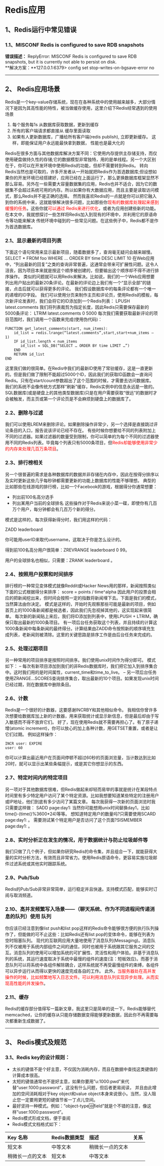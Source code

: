 # Redis应用
## 1、Redis运行中常见错误
### 1.1、MISCONF Redis is configured to save RDB snapshots
 **错误描述：** ReplyError: MISCONF Redis is configured to save RDB snapshots, but it is currently not able to persist on disk.   
 **解决方案：**127.0.0.1:6379> config set stop-writes-on-bgsave-error no

---
## 2、 Redis应用场景

Redis是一个key-value存储系统，现在在各种系统中的使用越来越多，大部分情况下是因为其高性能的特性，被当做缓存使用，这里介绍下Redis经常遇到的使用场景
 1. 每个服务每1s 从数据库获取数据，更新到缓存
 2. 所有的客户端请求都直接从 缓存里面读取
 3. 如果有人更新数据库，广播给所有客户端(redis publish), 立即更新缓存。
这样，即能保证用户永远能最快拿到数据， 性能也是最大化的

Redis在很多方面与其他数据库解决方案不同：它使用内存提供主存储支持，而仅使用硬盘做持久性的存储;它的数据模型非常独特，用的是单线程。另一个大区别在于，你可以在开发环境中使用Redis的功能，但却不需要转到Redis。
转向Redis当然也是可取的，许多开发者从一开始就把Redis作为首选数据库;但设想如果你的开发环境已经搭建好，应用已经在上面运行了，那么更换数据库框架显然不那么容易。另外在一些需要大容量数据集的应用，Redis也并不适合，因为它的数据集不会超过系统可用的内存。所以如果你有大数据应用，而且主要是读取访问模式，那么Redis并不是正确的选择。
然而我喜欢Redis的一点就是你可以把它融入到你的系统中来，这就能够解决很多问题，比如那些你<font color="red">现有的数据库处理起来感到缓慢的任务</font>。这些你就<font color="red">可以通过 Redis来进行优化</font>，或者为应用创建些新的功能。在本文中，我就想探讨一些怎样将Redis加入到现有的环境中，并利用它的原语命令等功能来解决 传统环境中碰到的一些常见问题。在这些例子中，Redis都不是作为首选数据库。
### 2.1、显示最新的项目列表
下面这个语句常用来显示最新项目，随着数据多了，查询毫无疑问会越来越慢。
SELECT * FROM foo WHERE … ORDER BY time DESC LIMIT 10
在Web应用中，“列出最新的回复”之类的查询非常普遍，这通常会带来可扩展性问题。这令人沮丧，因为项目本来就是按这个顺序被创建的，但要输出这个顺序却不得不进行排序操作。
类似的问题就可以用Redis来解决。比如说，我们的一个Web应用想要列出用户贴出的最新20条评论。在最新的评论边上我们有一个“显示全部”的链接，点击后就可以获得更多的评论。
我们假设数据库中的每条评论都有一个唯一的递增的ID字段。
我们可以使用分页来制作主页和评论页，使用Redis的模板，每次新评论发表时，我们会将它的ID添加到一个Redis列表：
LPUSH latest.comments
我们将列表裁剪为指定长度，因此Redis只需要保存最新的5000条评论：
LTRIM latest.comments 0 5000
每次我们需要获取最新评论的项目范围时，我们调用一个函数来完成(使用伪代码)：
```
FUNCTION get_latest_comments(start, num_items):
    id_list = redis.lrange(“latest.comments”,start,start+num_items – 1)
    IF id_list.length < num_items
       id_list = SQL_DB(“SELECT … ORDER BY time LIMIT …”)
    END
    RETURN id_list
END
```

这里我们做的很简单。在Redis中我们的最新ID使用了常驻缓存，这是一直更新的。但是我们做了限制不能超过5000个ID，因此我们的获取ID函数会一直询问Redis。只有在start/count参数超出了这个范围的时候，才需要去访问数据库。
我们的系统不会像传统方式那样“刷新”缓存，Redis实例中的信息永远是一致的。SQL数据库(或是硬盘上的其他类型数据库)只是在用户需要获取“很远”的数据时才会被触发，而主页或第一个评论页是不会麻烦到硬盘上的数据库了。
### 2.2、删除与过滤
我们可以使用LREM来删除评论。如果删除操作非常少，另一个选择是直接跳过评论条目的入口，报告说该评论已经不存在。
有些时候你想要给不同的列表附加上不同的过滤器。如果过滤器的数量受到限制，你可以简单的为每个不同的过滤器使用不同的Redis列表。毕竟每个列表只有5000条项目，但<font color="red">Redis却能够使用非常少的内存来处理几百万条项目</font>。
### 2.3、排行榜相关
另一个很普遍的需求是各种数据库的数据并非存储在内存中，因此在按得分排序以及实时更新这些几乎每秒钟都需要更新的功能上数据库的性能不够理想。
典型的比如那些在线游戏的排行榜，比如一个Facebook的游戏，根据得分你通常想要：

- 列出前100名高分选手
- 列出某用户当前的全球排名
这些操作对于Redis来说小菜一碟，即使你有几百万个用户，每分钟都会有几百万个新的得分。

模式是这样的，每次获得新得分时，我们用这样的代码：

ZADD leaderboard

你可能用userID来取代username，这取决于你是怎么设计的。

得到前100名高分用户很简单：ZREVRANGE leaderboard 0 99。

用户的全球排名也相似，只需要：ZRANK leaderboard 。

### 2.4、按照用户投票和时间排序
排行榜的一种常见变体模式就像Reddit或Hacker News用的那样，新闻按照类似下面的公式根据得分来排序：
score = points / time^alpha
因此用户的投票会相应的把新闻挖出来，但时间会按照一定的指数将新闻埋下去。下面是我们的模式，当然算法由你决定。
模式是这样的，开始时先观察那些可能是最新的项目，例如首页上的1000条新闻都是候选者，因此我们先忽视掉其他的，这实现起来很简单。
每次新的新闻贴上来后，我们将ID添加到列表中，使用LPUSH + LTRIM，确保只取出最新的1000条项目。
有一项后台任务获取这个列表，并且持续的计算这1000条新闻中每条新闻的最终得分。计算结果由ZADD命令按照新的顺序填充生成列表，老新闻则被清除。这里的关键思路是排序工作是由后台任务来完成的。
### 2.5、处理过期项目
另一种常用的项目排序是按照时间排序。我们使用unix时间作为得分即可。
模式如下：
– 每次有新项目添加到我们的非Redis数据库时，我们把它加入到排序集合中。这时我们用的是时间属性，current_time和time_to_live。
– 另一项后台任务使用ZRANGE…SCORES查询排序集合，取出最新的10个项目。如果发现unix时间已经过期，则在数据库中删除条目。
### 2.6、计数
Redis是一个很好的计数器，这要感谢INCRBY和其他相似命令。
我相信你曾许多次想要给数据库加上新的计数器，用来获取统计或显示新信息，但是最后却由于写入敏感而不得不放弃它们。
好了，现在使用Redis就不需要再担心了。有了原子递增(atomic increment)，你可以放心的加上各种计数，用GETSET重置，或者是让它们过期。
例如这样操作：
```
INCR user: EXPIRE
user: 60
```
你可以计算出最近用户在页面间停顿不超过60秒的页面浏览量，当计数达到比如20时，就可以显示出某些条幅提示，或是其它你想显示的东西。
### 2.7、特定时间内的特定项目
另一项对于其他数据库很难，但Redis做起来却轻而易举的事就是统计在某段特点时间里有多少特定用户访问了某个特定资源。比如我想要知道某些特定的注册用户或IP地址，他们到底有多少访问了某篇文章。
每次我获得一次新的页面浏览时我只需要这样做：
SADD page:day1:
当然你可能想用unix时间替换day1，比如time()-(time()%3600*24)等等。
想知道特定用户的数量吗?只需要使用SCARD page:day1: 。
需要测试某个特定用户是否访问了这个页面?SISMEMBER page:day1: 。
### 2.8、实时分析正在发生的情况，用于数据统计与防止垃圾邮件等
我们只做了几个例子，但如果你研究Redis的命令集，并且组合一下，就能获得大量的实时分析方法，有效而且非常省力。使用Redis原语命令，更容易实施垃圾邮件过滤系统或其他实时跟踪系统。
### 2.9、Pub/Sub
Redis的Pub/Sub非常非常简单，运行稳定并且快速。支持模式匹配，能够实时订阅与取消频道。
### 2.10、高并发频繁写入场景——（聊天系统、作为不同进程间传递消息的队列）使用 队列
你应该已经注意到像list push和list pop这样的Redis命令能够很方便的执行队列操作了，但能做的可不止这些：比如Redis还有list pop的变体命令，能够在列表为空时阻塞队列。
现代的互联网应用大量地使用了消息队列(Messaging)。消息队列不仅被用于系统内部组件之间的通信，同时也被用于系统跟其它服务之间的交互。消息队列的使用可以增加系统的可扩展性、灵活性和用户体验。非基于消息队列的系统，其运行速度取决于系统中最慢的组件的速度(注：短板效应)。而基于消息队列可以将系统中各组件解除耦合，这样系统就不再受最慢组件的束缚，各组件可以异步运行从而得以更快的速度完成各自的工作。
此外，<font color="red">当服务器处在高并发操作的时候，比如频繁地写入日志文件。可以利用消息队列实现异步处理。从而实现高性能的并发操作</font>。
### 2.11、缓存
Redis的缓存部分值得写一篇新文章，我这里只是简单的说一下。Redis能够替代memcached，让你的缓存从只能存储数据变得能够更新数据，因此你不再需要每次都重新生成数据了。

---
## 3、 Redis模式及规范

### 3.1、Redis key的设计规则：
 - 太长的键值不是个好主意，不仅因为消耗内存，而且在数据中查找这类键值的计算成本很高。
 - 太短的键值通常也不是好主意，如果你要用”u:1000:pwd”来代替”user:1000:password”，这没有什么问题，但后者更易阅读， 并且由此增加的空间消耗相对于key object和value object本身来说很小。当然，没人阻止您一定要用更短的键值节省一丁点儿空间。
 - 最好坚持一种模式。例如：”object-type:id:field”就是个不错的注意，像这样”user:1000:password”。
 - Redis模式形成文档，便于查阅
 - Redis模式文档格式如下：  
 
| Key 名称 | Redis数据类型 | 描述 | 关系 |
| :--------| :----------- | :--- |:----|
| 短文本 | 中等文本 | 稍微长一点的文本 | |
| 稍微长一点的文本 | 短文本 | 中等文本 | |